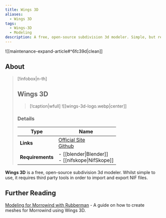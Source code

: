 ```yaml
---
title: Wings 3D
aliases:
  - Wings 3D
tags:
  - Wings-3D
  - Modeling
description: A free, open-source subdivision 3d modeler. Simple, but requires third party tools to import and export NIF files
---
```


![[maintenance-expand-article#^6fc39d|clean]]

## About

> [!infobox|n-th]
> 
> ## Wings 3D
> 
> > [!caption|wfull]
> > ![[wings-3d-logo.webp|center]]
> 
> ### Details
> 
> | Type | Name |
> | --- | --- |
> | **Links** | [Official Site](https://www.wings3d.com/)<br>[Github](https://github.com/dgud/wings) |
> | **Requirements** | - [[blender\|Blender]]<br>- [[nifskope\|NifSkope]] |

**Wings 3D** is a free, open-source subdivision 3d modeler. Whilst simple to use, it requires third party tools in order to import and export NIF files.

## Further Reading

[Modeling for Morrowind with Rubberman](https://www.nexusmods.com/morrowind/mods/45609) - A guide on how to create meshes for Morrowind using Wings 3D.